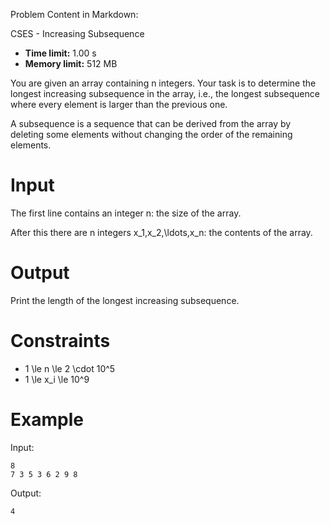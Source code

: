 Problem Content in Markdown:


CSES \- Increasing Subsequence




* **Time limit:** 1\.00 s
* **Memory limit:** 512 MB




You are given an array containing n integers. Your task is to determine the longest increasing subsequence in the array, i.e., the longest subsequence where every element is larger than the previous one.


A subsequence is a sequence that can be derived from the array by deleting some elements without changing the order of the remaining elements. 


Input
=====


The first line contains an integer n: the size of the array.


After this there are n integers x\_1,x\_2,\\ldots,x\_n: the contents of the array.


Output
======


Print the length of the longest increasing subsequence.


Constraints
===========


* 1 \\le n \\le 2 \\cdot 10^5
* 1 \\le x\_i \\le 10^9


Example
=======


Input:



```
8
7 3 5 3 6 2 9 8

```

Output:



```
4

```
 
